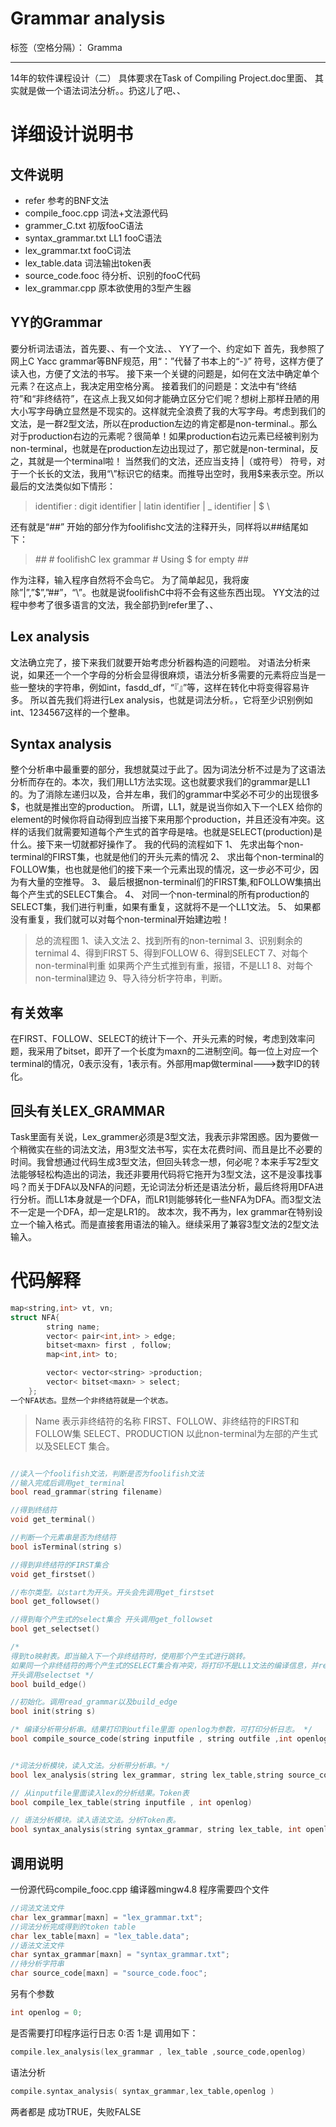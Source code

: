 # Grammar analysis 

标签（空格分隔）： Gramma

---

14年的软件课程设计（二）
具体要求在Task of  Compiling Project.doc里面、
其实就是做一个语法词法分析。。扔这儿了吧、、

# 详细设计说明书

## 文件说明
* refer 参考的BNF文法
* compile_fooc.cpp 词法+文法源代码
* grammer_C.txt 初版fooC语法
* syntax_grammar.txt  LL1 fooC语法
* lex_grammar.txt  fooC词法
* lex_table.data  词法输出token表
* source_code.fooc 待分析、识别的fooC代码
* lex_grammar.cpp 原本欲使用的3型产生器

## YY的Grammar
要分析词法语法，首先要、、有一个文法、、
YY了一个、约定如下
首先，我参照了网上C Yacc grammar等BNF规范，用“：”代替了书本上的“-》”
符号，这样方便了读入也，方便了文法的书写。
接下来一个关键的问题是，如何在文法中确定单个元素？在这点上，我决定用空格分离。
接着我们的问题是：文法中有“终结符”和“非终结符”，在这点上我又如何才能确立区分它们呢？想树上那样丑陋的用大小写字母确立显然是不现实的。这样就完全浪费了我的大写字母。考虑到我们的文法，是一群2型文法，所以在production左边的肯定都是non-terminal.。那么对于production右边的元素呢？很简单！如果production右边元素已经被判别为non-terminal，也就是在production左边出现过了，那它就是non-terminal，反之，其就是一个terminal啦！
当然我们的文法，还应当支持 |（或符号） 符号，对于一个长长的文法，我用“\”标识它的结束。而推导出空时，我用$来表示空。所以最后的文法类似如下情形：

> identifier 
>	: digit identifier
>	| latin identifier
>	| _ identifier
>	| $
>	\

还有就是“##” 开始的部分作为foolifishc文法的注释开头，同样将以##结尾如下：

> *##*
> *#*	foolifishC lex grammar 
> *#*	Using $ for empty
> *##*

作为注释，输入程序自然将不会鸟它。
为了简单起见，我将废除”|”,”$”,”##”，“\”。也就是说foolifishC中将不会有这些东西出现。
YY文法的过程中参考了很多语言的文法，我全部扔到refer里了、、

## Lex analysis
文法确立完了，接下来我们就要开始考虑分析器构造的问题啦。
对语法分析来说，如果还一个一个字母的分析会显得很麻烦，语法分析多需要的元素将应当是一些一整块的字符串，例如int，fasdd_df，“『』”等，这样在转化中将变得容易许多。
所以首先我们将进行Lex analysis，也就是词法分析。，它将至少识别例如int、1234567这样的一个整串。

## Syntax analysis
整个分析串中最重要的部分，我想就莫过于此了。因为词法分析不过是为了这语法分析而存在的。本次，我们用LL1方法实现。这也就要求我们的grammar是LL1的。为了消除左递归以及，合并左串，我们的grammar中奖必不可少的出现很多$，也就是推出空的production。
所谓，LL1，就是说当你如入下一个LEX 给你的element的时候你将自动得到应当接下来用那个production，并且还没有冲突。这样的话我们就需要知道每个产生式的首字母是啥。也就是SELECT(production)是什么。接下来一切就都好操作了。
我的代码的流程如下
1、 先求出每个non-terminal的FIRST集，也就是他们的开头元素的情况
2、 求出每个non-terminal的FOLLOW集，也也就是他们的接下来一个元素出现的情况，这一步必不可少，因为有大量的空推导。
3、 最后根据non-terminal们的FIRST集,和FOLLOW集搞出每个产生式的SELECT集合。
4、 对同一个non-terminal的所有production的SELECT集，我们进行判重，如果有重复，这就将不是一个LL1文法。
5、 如果都没有重复，我们就可以对每个non-terminal开始建边啦！

> 总的流程图
1、读入文法
2、找到所有的non-ternimal
3、识别剩余的ternimal
4、得到FIRST
5、得到FOLLOW
6、得到SELECT
7、对每个non-terminal判重
如果两个产生式推到有重，报错，不是LL1
8、对每个non-terminal建边
9、导入待分析字符串，判断。


## 有关效率
在FIRST、FOLLOW、SELECT的统计下一个、开头元素的时候，考虑到效率问题，我采用了bitset<maxn>，即开了一个长度为maxn的二进制空间。每一位上对应一个terminal的情况，0表示没有，1表示有。外部用map做terminal--->数字ID的转化。

## 回头有关LEX_GRAMMAR
Task里面有关说，Lex_grammer必须是3型文法，我表示非常困惑。因为要做一个稍微实在些的词法文法，用3型文法书写，实在太花费时间、而且是比不必要的时间。我曾想通过代码生成3型文法，但回头转念一想，何必呢？本来手写2型文法能够轻松构造出的词法，我还非要用代码将它拖开为3型文法，这不是没事找事吗？而关于DFA以及NFA的问题，无论词法分析还是语法分析，最后终将用DFA进行分析。而LL1本身就是一个DFA，而LR1则能够转化一些NFA为DFA。而3型文法不一定是一个DFA，却一定是LR1的。
故本次，我不再为，lex grammar在特别设立一个输入格式。而是直接套用语法的输入。继续采用了兼容3型文法的2型文法输入。

# 代码解释

```cpp
map<string,int> vt, vn;
struct NFA{
		string name;
		vector< pair<int,int> > edge;
		bitset<maxn> first , follow;
		map<int,int> to;

		vector< vector<string> >production;
		vector< bitset<maxn> > select;
	};
一个NFA状态。显然一个非终结符就是一个状态。
```

>Name 表示非终结符的名称
FIRST、FOLLOW、非终结符的FIRST和FOLLOW集
SELECT、PRODUCTION 以此non-terminal为左部的产生式以及SELECT 集合。

```cpp

//读入一个foolifish文法，判断是否为foolifish文法
//输入完成后调用get_terminal
bool read_grammar(string filename)

//得到终结符
void get_terminal() 

//判断一个元素串是否为终结符
bool isTerminal(string s) 

//得到非终结符的FIRST集合
void get_firstset() 

//布尔类型。以start为开头。开头会先调用get_firstset
bool get_followset()

//得到每个产生式的select集合 开头调用get_followset
bool get_selectset() 

/*
得到to映射表。即当输入下一个非终结符时，使用那个产生式进行跳转。
如果同一个非终结符的两个产生式的SELECT集合有冲突，将打印不是LL1文法的编译信息，并return fales
开头调用selectset */
bool build_edge()

//初始化。调用read_grammar以及build_edge
bool init(string s)

/* 编译分析带分析串。结果打印到outfile里面 openlog为参数，可打印分析日志。 */
bool compile_source_code(string inputfile , string outfile ,int openlog)


/*词法分析模块，读入文法。分析带分析串。*/
bool lex_analysis(string lex_grammar, string lex_table,string source_code, int openlog)

// 从inputfile里面读入lex的分析结果。Token表
bool compile_lex_table(string inputfile , int openlog)

// 语法分析模块。读入语法文法。分析Token表。
bool syntax_analysis(string syntax_grammar, string lex_table, int openlog)

```

## 调用说明

一份源代码compile_fooc.cpp
编译器mingw4.8
程序需要四个文件

```cpp
//词法文法文件
char lex_grammar[maxn] = "lex_grammar.txt";
//词法分析完成得到的token table
char lex_table[maxn] = "lex_table.data";
//语法文法文件
char syntax_grammar[maxn] = "syntax_grammar.txt";
//待分析字符串
char source_code[maxn] = "source_code.fooc";
```

另有个参数
```cpp
int openlog = 0;
```
是否需要打印程序运行日志 0:否 1:是
调用如下：
```cpp
compile.lex_analysis(lex_grammar , lex_table ,source_code,openlog)
```

语法分析

```cpp
compile.syntax_analysis( syntax_grammar,lex_table,openlog )
```
两者都是 成功TRUE，失败FALSE
